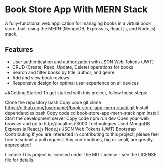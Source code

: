# Book Store App With MERN Stack
A fully-functional web application for managing books in a virtual book store, built using the MERN (MongoDB, Express.js, React.js, and Node.js) stack.

## Features
- User authentication and authorization with JSON Web Tokens (JWT)
- CRUD (Create, Read, Update, Delete) operations for books
- Search and filter books by title, author, and genre
- Add and view book reviews
- Responsive design for optimal user experience on all devices

##Getting Started
To get started with this project, follow these steps:

Clone the repository
bash
Copy code
git clone https://github.com/[username]/book-store-app-mern-stack.git
Install dependencies
bash
Copy code
cd book-store-app-mern-stack
npm install
Start the development server
Copy code
npm run dev
Open your web browser and go to http://localhost:3000
Technologies Used
MongoDB
Express.js
React.js
Node.js
JSON Web Tokens (JWT)
Bootstrap
Contributing
If you are interested in contributing to this project, please feel free to submit a pull request. Any contributions, big or small, are greatly appreciated!

License
This project is licensed under the MIT License - see the LICENSE file for details.
